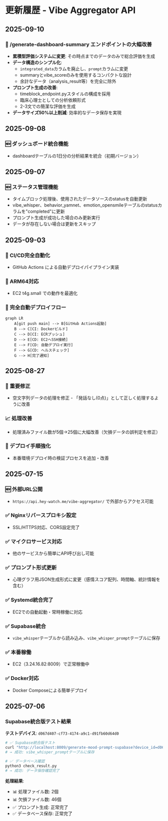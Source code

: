 # 更新履歴 - Vibe Aggregator API

## 2025-09-10
### 🔄 /generate-dashboard-summary エンドポイントの大幅改善
- **累積型評価システムに変更**: その時点までのデータのみで総合評価を生成
- **データ構造のシンプル化**: 
  - `integrated_data`カラムを廃止し、`prompt`カラムに変更
  - summaryとvibe_scoreのみを使用するコンパクトな設計
  - 余計なデータ（analysis_result等）を完全に除外
- **プロンプト生成の改善**:
  - timeblock_endpoint.pyスタイルの構成を採用
  - 臨床心理士としての分析依頼形式
  - 2-3文での簡潔な評価を生成
- **データサイズ50%以上削減**: 効率的なデータ保存を実現

## 2025-09-08
### 🆕 ダッシュボード統合機能
- dashboardテーブルの1日分の分析結果を統合（初期バージョン）

## 2025-09-07
### 🆕 ステータス管理機能
- タイムブロック処理後、使用されたデータソースのstatusを自動更新
- vibe_whisper、behavior_yamnet、emotion_opensmileテーブルのstatusカラムを"completed"に更新
- プロンプト生成が成功した場合のみ更新実行
- データが存在しない場合は更新をスキップ

## 2025-09-03
### 🎉 CI/CD完全自動化
- GitHub Actions による自動デプロイパイプライン実装
### 🔧 ARM64対応
- EC2 t4g.small での動作を最適化

### 🔄 完全自動デプロイフロー
```mermaid
graph LR
    A[git push main] --> B[GitHub Actions起動]
    B --> C[CI: Dockerビルド]
    C --> D[CI: ECRプッシュ]
    D --> E[CD: EC2へSSH接続]
    E --> F[CD: 自動デプロイ実行]
    F --> G[CD: ヘルスチェック]
    G --> H[完了通知]
```

## 2025-08-27
### 🔧 重要修正
- 空文字列データの処理を修正 - 「発話なし(0点)」として正しく処理するように改善
### 📈 処理改善
- 処理済みファイル数が5個→25個に大幅改善（欠損データの誤判定を修正）
### 🚨 デプロイ手順強化
- 本番環境デプロイ時の検証プロセスを追加・改善

## 2025-07-15
### 🆕 外部URL公開
- `https://api.hey-watch.me/vibe-aggregator/` で外部からアクセス可能
### ✅ Nginxリバースプロキシ設定
- SSL/HTTPS対応、CORS設定完了
### ✅ マイクロサービス対応
- 他のサービスから簡単にAPI呼び出し可能
### ✅ プロンプト形式更新
- 心理グラフ用JSON生成形式に変更（感情スコア配列、時間軸、統計情報を含む）
### ✅ Systemd統合完了
- EC2での自動起動・常時稼働に対応
### ✅ Supabase統合
- `vibe_whisper`テーブルから読み込み、`vibe_whisper_prompt`テーブルに保存
### ✅ 本番稼働
- EC2（3.24.16.82:8009）で正常稼働中
### ✅ Docker対応
- Docker Composeによる簡単デプロイ

## 2025-07-06
### Supabase統合版テスト結果
**テストデバイス**: `d067d407-cf73-4174-a9c1-d91fb60d64d0`

```bash
# ✅ Supabase統合版テスト
curl "http://localhost:8009/generate-mood-prompt-supabase?device_id=d067d407-cf73-4174-a9c1-d91fb60d64d0&date=2025-07-06"
# → 成功: vibe_whisper_promptテーブルに保存

# ✅ データベース確認
python3 check_result.py
# → 成功: データ保存確認完了
```

**処理結果**:
- 📊 処理ファイル数: 2個
- 📊 欠損ファイル数: 46個
- ✅ プロンプト生成: 正常完了
- ✅ データベース保存: 正常完了